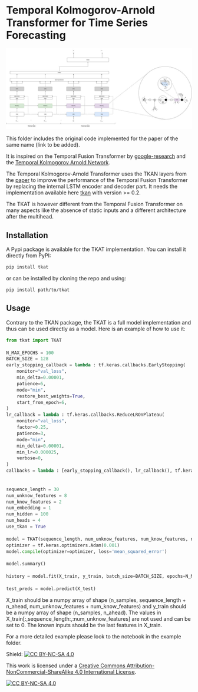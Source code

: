 # Temporal Kolmogorov-Arnold Transformer for Time Series Forecasting

![TKAT representation](images/model_representation.jpeg)

This folder includes the original code implemented for the paper of the same name (link to be added).

It is inspired on the Temporal Fusion Transformer by [google-research](https://github.com/google-research/google-research/tree/master/tft) and the [Temporal Kolmogorov Arnold Network](https://github.com/remigenet/TKAN). 

The Temporal Kolmogorov-Arnold Transformer uses the TKAN layers from the [paper](https://arxiv.org/abs/2405.07344) to improve the performance of the Temporal Fusion Transformer by replacing the internal LSTM encoder and decoder part. It needs the implementation available here [tkan](https://github.com/remigenet/tkan) with version >= 0.2.

The TKAT is however different from the Temporal Fusion Transformer on many aspects like the absence of static inputs and a different architecture after the multihead.

## Installation

A Pypi package is available for the TKAT implementation. You can install it directly from PyPI:

```bash
pip install tkat
```

or can be installed by cloning the repo and using:

```bash
pip install path/to/tkat
```

## Usage

Contrary to the TKAN package, the TKAT is a full model implementation and thus can be used directly as a model. Here is an example of how to use it:

```python
from tkat import TKAT

N_MAX_EPOCHS = 100
BATCH_SIZE = 128
early_stopping_callback = lambda : tf.keras.callbacks.EarlyStopping(
    monitor="val_loss",
    min_delta=0.00001,
    patience=6,
    mode="min",
    restore_best_weights=True,
    start_from_epoch=6,
)
lr_callback = lambda : tf.keras.callbacks.ReduceLROnPlateau(
    monitor="val_loss",
    factor=0.25,
    patience=3,
    mode="min",
    min_delta=0.00001,
    min_lr=0.000025,
    verbose=0,
)
callbacks = lambda : [early_stopping_callback(), lr_callback(), tf.keras.callbacks.TerminateOnNaN()]


sequence_length = 30
num_unknow_features = 8
num_know_features = 2
num_embedding = 1
num_hidden = 100
num_heads = 4
use_tkan = True

model = TKAT(sequence_length, num_unknow_features, num_know_features, num_embedding, num_hidden, num_heads, n_ahead, use_tkan = use_tkan)
optimizer = tf.keras.optimizers.Adam(0.001)
model.compile(optimizer=optimizer, loss='mean_squared_error')

model.summary()

history = model.fit(X_train, y_train, batch_size=BATCH_SIZE, epochs=N_MAX_EPOCHS, validation_split=0.2, callbacks=callbacks(), shuffle=True, verbose = False)

test_preds = model.predict(X_test)

```

X_train should be a numpy array of shape (n_samples, sequence_length + n_ahead, num_unknow_features + num_know_features) and y_train should be a numpy array of shape (n_samples, n_ahead).
The values in X_train[:,sequence_length:,:num_unknow_features] are not used and can be set to 0.
The known inputs should be the last features in X_train.

For a more detailed example please look to the notebook in the example folder.


Shield: [![CC BY-NC-SA 4.0][cc-by-nc-sa-shield]][cc-by-nc-sa]

This work is licensed under a
[Creative Commons Attribution-NonCommercial-ShareAlike 4.0 International License][cc-by-nc-sa].

[![CC BY-NC-SA 4.0][cc-by-nc-sa-image]][cc-by-nc-sa]

[cc-by-nc-sa]: http://creativecommons.org/licenses/by-nc-sa/4.0/
[cc-by-nc-sa-image]: https://licensebuttons.net/l/by-nc-sa/4.0/88x31.png
[cc-by-nc-sa-shield]: https://img.shields.io/badge/License-CC%20BY--NC--SA%204.0-lightgrey.svg
